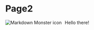 # Page2

Hello there!
<img src="assets/argocd.png"
     alt="Markdown Monster icon"
     style="float: left; margin-right: 10px;" />
